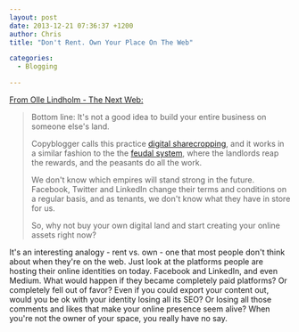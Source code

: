 ```yaml
---
layout: post
date: 2013-12-21 07:36:37 +1200
author: Chris
title: "Don't Rent. Own Your Place On The Web"

categories:
  - Blogging

---
```


[From Olle Lindholm - The Next Web:](http://thenextweb.com/entrepreneur/2013/12/19/consider-investing-digital-real-estate/)

> Bottom line: It's not a good idea to build your entire business on someone else's land.
>
> Copyblogger calls this practice [digital sharecropping](http://www.copyblogger.com/digital-sharecropping/), and it works in a similar fashion to the the [feudal system](http://en.wikipedia.org/wiki/Feudalism), where the landlords reap the rewards, and the peasants do all the work.
>
> We don't know which empires will stand strong in the future. Facebook, Twitter and LinkedIn change their terms and conditions on a regular basis, and as tenants, we don't know what they have in store for us.
>
> So, why not buy your own digital land and start creating your online assets right now?

<!-- excerpt -->

It's an interesting analogy - rent vs. own - one that most people don't think about when they're on the web. Just look at the platforms people are hosting their online identities on today. Facebook and LinkedIn, and even Medium. What would happen if they became completely paid platforms? Or completely fell out of favor? Even if you could export your content out, would you be ok with your identity losing all its SEO? Or losing all those comments and likes that make your online presence seem alive? When you're not the owner of your space, you really have no say.

<!-- /excerpt -->
